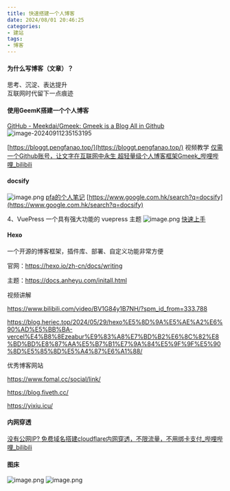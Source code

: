 ```yaml
---
title: 快速搭建一个人博客
date: 2024/08/01 20:46:25
categories:
- 建站
tags:
- 博客 
---
```


#### 为什么写博客（文章）？

思考、沉淀、表达提升  
互联网时代留下一点痕迹

#### 使用GeemK搭建一个个人博客

[GitHub - Meekdai/Gmeek: Gmeek is a Blog All in Github](https://github.com/Meekdai/Gmeek)
![image-20240911235153195](https://pfa-oss-example.oss-cn-hangzhou.aliyuncs.com/imgs/image-20240911235153195.png)

[https://bloggt.pengfanao.top/](https://bloggt.pengfanao.top/)
视频教学
[仅需一个Github账号，让文字在互联网中永生 超轻量级个人博客框架Gmeek_哔哩哔哩_bilibili](https://www.bilibili.com/video/BV1GM4m1m7ZD/?spm_id_from=333.1007.top_right_bar_window_history.content.click&vd_source=f573094b123fadd0c16f71405046adfa)

#### docsify

![image.png](https://cdn.nlark.com/yuque/0/2024/png/27304273/1719536993457-fe17758b-d8b4-4498-b187-9fa925d0388a.png#averageHue=%23fcfbfb&clientId=uc7609180-22d5-4&from=paste&height=240&id=u3d403a11&originHeight=240&originWidth=812&originalType=binary&ratio=1&rotation=0&showTitle=false&size=17977&status=done&style=none&taskId=u3abcca6a-aaf6-4744-b025-90ffe94ec44&title=&width=812)
[pfa的个人笔记](https://blog.pengfanao.top/)
[https://www.google.com.hk/search?q=docsify](https://www.google.com.hk/search?q=docsify)

4、VuePress  一个具有强大功能的 vuepress 主题
![image.png](https://cdn.nlark.com/yuque/0/2024/png/27304273/1719537104496-b4971c99-996d-4a56-b9a2-0661fb8ad41f.png#averageHue=%23908458&clientId=uc7609180-22d5-4&from=paste&height=984&id=u00167330&originHeight=984&originWidth=1722&originalType=binary&ratio=1&rotation=0&showTitle=false&size=909762&status=done&style=none&taskId=u40847cc5-b3ad-4e39-9558-65bd0feec1f&title=&width=1722)
[快速上手](https://theme-hope.vuejs.press/zh/get-started/)



#### Hexo

一个开源的博客框架，插件库、部署、自定义功能非常方便

官网：https://hexo.io/zh-cn/docs/writing

主题：https://docs.anheyu.com/initall.html

视频讲解

https://www.bilibili.com/video/BV1G84y1B7NH/?spm_id_from=333.788



https://blog.heriec.top/2024/05/29/hexo%E5%8D%9A%E5%AE%A2%E6%90%AD%E5%BB%BA-vercel%E4%B8%8Ezeabur%E9%83%A8%E7%BD%B2%E6%8C%82%E8%BD%BD%E8%87%AA%E5%B7%B1%E7%9A%84%E5%9F%9F%E5%90%8D%E5%85%8D%E5%A4%87%E6%A1%88/

优秀博客网站

https://www.fomal.cc/social/link/

https://blog.fiveth.cc/

https://yixiu.icu/





#### 内网穿透

[没有公网IP? 免费域名搭建cloudflare内网穿透，不限流量，不用绑卡支付_哔哩哔哩_bilibili](https://www.bilibili.com/video/BV1H4421X7Wg/?vd_source=f573094b123fadd0c16f71405046adfa)

#### 图床

![image.png](https://cdn.nlark.com/yuque/0/2024/png/27304273/1719498423161-03f8db51-bc8a-4a6b-b1ab-3588562858ed.png#averageHue=%235d5b57&clientId=u8ec0351e-350c-4&from=paste&height=448&id=ubfae2ad5&originHeight=448&originWidth=800&originalType=binary&ratio=1&rotation=0&showTitle=false&size=45436&status=done&style=none&taskId=uc4109f9a-58cf-4afb-a87c-1a8c7bbfe23&title=&width=800)
![image.png](https://cdn.nlark.com/yuque/0/2024/png/27304273/1719534293732-0dc15fb7-a1f2-421f-876d-47dd686710c1.png#averageHue=%23383d42&clientId=uc7609180-22d5-4&from=paste&height=641&id=uaa2a0911&originHeight=641&originWidth=919&originalType=binary&ratio=1&rotation=0&showTitle=false&size=45716&status=done&style=none&taskId=u93248980-15d0-4810-b11a-6488e0526bc&title=&width=919)
